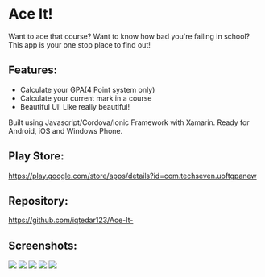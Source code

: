 # Ace It!

Want to ace that course? Want to know how bad you're failing in school?
This app is your one stop place to find out!

## **Features:**
- Calculate your GPA(4 Point system only)
- Calculate your current mark in a course
- Beautiful UI! Like really beautiful!

Built using Javascript/Cordova/Ionic Framework with Xamarin. Ready for Android, iOS and Windows Phone. 

## **Play Store:**
https://play.google.com/store/apps/details?id=com.techseven.uoftgpanew

## **Repository:** 
https://github.com/iqtedar123/Ace-It-

## **Screenshots:**

![](/Ace_It_Screens/1.jpg)
![](/Ace_It_Screens/2.jpg)
![](/Ace_It_Screens/3.png)
![](/Ace_It_Screens/4.png)
![](/Ace_It_Screens/5.png)